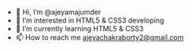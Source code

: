 - 👋 Hi, I’m @ajeyamajumder
- 👀 I’m interested in HTML5 & CSS3 developing
- 🌱 I’m currently learning HTML5 & CSS3
- 📫 How to reach me ajeyachakraborty2@gmail.com

<!---
ajeyamajumder/ajeyamajumder is a ✨ special ✨ repository because its `README.md` (this file) appears on your GitHub profile.
You can click the Preview link to take a look at your changes.
--->
